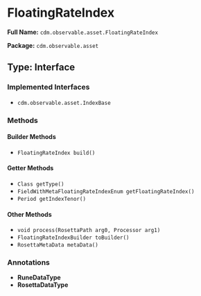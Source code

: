 # FloatingRateIndex

**Full Name:** `cdm.observable.asset.FloatingRateIndex`

**Package:** `cdm.observable.asset`

## Type: Interface

### Implemented Interfaces

- `cdm.observable.asset.IndexBase`

### Methods

#### Builder Methods

- `FloatingRateIndex build()`

#### Getter Methods

- `Class getType()`
- `FieldWithMetaFloatingRateIndexEnum getFloatingRateIndex()`
- `Period getIndexTenor()`

#### Other Methods

- `void process(RosettaPath arg0, Processor arg1)`
- `FloatingRateIndexBuilder toBuilder()`
- `RosettaMetaData metaData()`

### Annotations

- **RuneDataType**
- **RosettaDataType**


